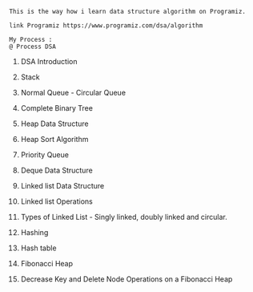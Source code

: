 	This is the way how i learn data structure algorithm on Programiz.
	
	link Programiz https://www.programiz.com/dsa/algorithm
	
	My Process :
	@ Process DSA

1. DSA Introduction
2. Stack
3. Normal Queue - Circular Queue

4. Complete Binary Tree
5. Heap Data Structure
6. Heap Sort Algorithm
7. Priority Queue

8. Deque Data Structure

9. Linked list Data Structure
10. Linked list Operations
11. Types of Linked List - Singly linked, doubly linked and circular.
12. Hashing
13. Hash table
14. Fibonacci Heap
15. Decrease Key and Delete Node Operations on a Fibonacci Heap
